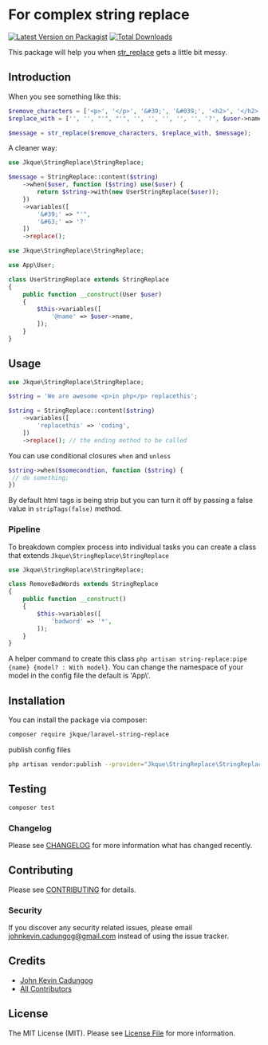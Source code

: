 # For complex string replace

[![Latest Version on Packagist](https://img.shields.io/packagist/v/jkque/laravel-string-replace.svg?style=flat-square)](https://packagist.org/packages/jkque/laravel-string-replace)
[![Total Downloads](https://img.shields.io/packagist/dt/jkque/laravel-string-replace.svg?style=flat-square)](https://packagist.org/packages/jkque/laravel-string-replace)

This package will help you when [str_replace](https://www.php.net/manual/en/function.str-replace.php) gets a little bit messy.


## Introduction
When you see something like this:
``` php
$remove_characters = ['<p>', '</p>', '&#39;', '&#039;', '<h2>', '</h2>', '<strong>', '</strong>', '&nbsp;', '&#63;','@name', '&rsquot;', '&quot;', '@firstname'];
$replace_with = ['', '', "'", "'", '', '', '', '', '', '?', $user->name, "'", '"', $user->first_name];

$message = str_replace($remove_characters, $replace_with, $message);
```

A cleaner way:
``` php
use Jkque\StringReplace\StringReplace;

$message = StringReplace::content($string)
    ->when($user, function ($string) use($user) {
        return $string->with(new UserStringReplace($user));
    })
    ->variables([
        '&#39;' => "'",
        '&#63;' => '?'
    ])
    ->replace();
```

```php
use Jkque\StringReplace\StringReplace;

use App\User;

class UserStringReplace extends StringReplace
{
    public function __construct(User $user)
    {
        $this->variables([
            '@name' => $user->name,
        ]);
    }
}
```
## Usage

```php
use Jkque\StringReplace\StringReplace;

$string = 'We are awesome <p>in php</p> replacethis';

$string = StringReplace::content($string)
    ->variables([
        'replacethis' => 'coding',
    ])
    ->replace(); // the ending method to be called
```

You can use conditional closures `when` and `unless`
```php
$string->when($somecondtion, function ($string) {
 // do something;
})
```
By default html tags is being strip but you can turn it off by passing a false value in `stripTags(false)` method.
### Pipeline
To breakdown complex process into individual tasks you can create a class that extends `Jkque\StringReplace\StringReplace`
```php
use Jkque\StringReplace\StringReplace;

class RemoveBadWords extends StringReplace
{
    public function __construct()
    {
        $this->variables([
            'badword' => '*',
        ]);
    }
}
```
A helper command to create this class `php artisan string-replace:pipe {name} {model? : With model}`. You can change the namespace of your model in the config file the default is 'App\\'.

## Installation
You can install the package via composer:
```bash
composer require jkque/laravel-string-replace
```
publish config files
```bash
php artisan vendor:publish --provider="Jkque\StringReplace\StringReplaceServiceProvider"
```
## Testing

``` bash
composer test
```

### Changelog

Please see [CHANGELOG](CHANGELOG.md) for more information what has changed recently.

## Contributing

Please see [CONTRIBUTING](CONTRIBUTING.md) for details.

### Security

If you discover any security related issues, please email johnkevin.cadungog@gmail.com instead of using the issue tracker.

## Credits

- [John Kevin Cadungog](https://github.com/jkque)
- [All Contributors](../../contributors)

## License

The MIT License (MIT). Please see [License File](LICENSE.md) for more information.